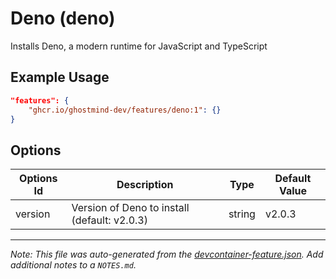 
# Deno (deno)

Installs Deno, a modern runtime for JavaScript and TypeScript

## Example Usage

```json
"features": {
    "ghcr.io/ghostmind-dev/features/deno:1": {}
}
```

## Options

| Options Id | Description | Type | Default Value |
|-----|-----|-----|-----|
| version | Version of Deno to install (default: v2.0.3) | string | v2.0.3 |



---

_Note: This file was auto-generated from the [devcontainer-feature.json](https://github.com/ghostmind-dev/features/blob/main/features/src/deno/devcontainer-feature.json).  Add additional notes to a `NOTES.md`._
